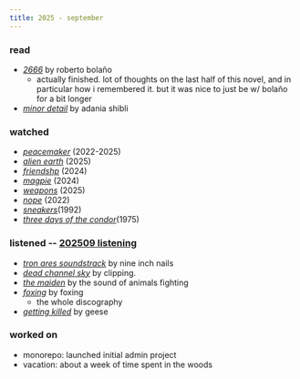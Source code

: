 ```yaml
---
title: 2025 - september
---
```


### read

- [*2666*](https://us.macmillan.com/books/9780312429218/2666/) by roberto bolaño
    - actually finished. lot of thoughts on the last half of this novel, and in particular how i remembered it. but it was nice to just be w/ bolaño for a bit longer
- [*minor detail*](https://www.ndbooks.com/book/minor-detail/) by adania shibli

### watched

- [*peacemaker*](https://www.imdb.com/title/tt13146488) (2022-2025)
- [*alien earth*](https://www.imdb.com/title/tt13623632) (2025)
- [*friendshp*](https://www.imdb.com/title/tt30505698) (2024)
- [*magpie*](https://www.imdb.com/title/tt20202324) (2024)
- [*weapons*](https://www.imdb.com/title/tt26581740) (2025)
- [*nope*](https://www.imdb.com/title/tt10954984) (2022)
- [*sneakers*](https://www.imdb.com/title/tt0105435)(1992)
- [*three days of the condor*](https://www.imdb.com/title/tt0073802)(1975)

### listened -- [202509 listening](https://open.spotify.com/playlist/5QyXz6HUvX4GBBAhSCe3Du?si=d880959aecd7413f)

- [*tron ares soundstrack*](https://shop.nin.com/products/tron-ares-soundtrack-store-exclusive-cd) by nine inch nails
- [*dead channel sky*](https://clppng.bandcamp.com/album/dead-channel-sky) by clipping.
- [*the maiden*](https://thesoundofanimalsfighting.bandcamp.com/album/the-maiden) by the sound of animals fighting
- [*foxing*](https://foxingtheband.bandcamp.com/album/foxing) by foxing
    - the whole discography
- [*getting killed*](https://geesebandnyc.bandcamp.com/album/getting-killed) by geese

### worked on

- monorepo: launched initial admin project
- vacation: about a week of time spent in the woods
